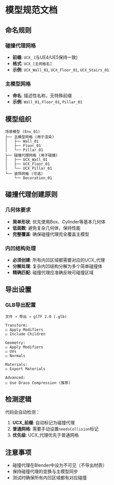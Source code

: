 # 模型规范文档

## 命名规则

### 碰撞代理网格
- **前缀**: `UCX_` (与UE4/UE5保持一致)
- **格式**: `UCX_[主网格名]`
- **示例**: `UCX_Wall_01`, `UCX_Floor_01`, `UCX_Stairs_01`

### 主模型网格
- **命名**: 描述性名称，无特殊前缀
- **示例**: `Wall_01`, `Floor_01`, `Pillar_01`

## 模型组织

```
场景模型 (Env_01)
├── 主模型网格 (用于渲染)
│   ├── Wall_01
│   ├── Floor_01
│   └── Pillar_01
├── 碰撞代理网格 (用于碰撞)
│   ├── UCX_Wall_01
│   ├── UCX_Floor_01
│   └── UCX_Pillar_01
└── 装饰网格 (可选)
    └── Decoration_01
```

## 碰撞代理创建原则

### 几何体要求
- **简单形状**: 优先使用Box、Cylinder等基本几何体
- **低面数**: 避免复杂几何体，保持性能
- **完整覆盖**: 确保碰撞代理完全覆盖主模型

### 内凹结构处理
- **必须创建**: 所有内凹区域都需要对应的UCX_代理
- **分解处理**: 复杂内凹结构分解为多个简单碰撞体
- **精确匹配**: 碰撞代理应准确反映可碰撞区域

## 导出设置

### GLB导出配置
```
文件 → 导出 → glTF 2.0 (.glb)

Transform:
☑ Apply Modifiers
☑ Include Children

Geometry:
☑ Apply Modifiers
☑ UVs
☑ Normals

Materials:
☑ Export Materials

Advanced:
☑ Use Draco Compression (推荐)
```

## 检测逻辑

代码会自动检测：
1. **UCX_前缀**: 自动标记为碰撞代理
2. **普通网格**: 需要手动设置`needsCollision`标记
3. **优先级**: UCX_代理优先于普通网格

## 注意事项

- 碰撞代理在Blender中设为不可见（不导出材质）
- 保持碰撞代理的变换与主模型同步
- 测试时确保所有内凹区域都有对应碰撞
